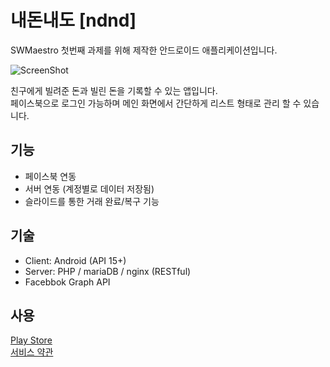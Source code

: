 ﻿# 내돈내도 [ndnd]
SWMaestro 첫번째 과제를 위해 제작한 안드로이드 애플리케이션입니다.

![ScreenShot](http://swm.prev.kr/ndnd/resources/banner_image.png)

친구에게 빌려준 돈과 빌린 돈을 기록할 수 있는 앱입니다.<br>
페이스북으로 로그인 가능하며 메인 화면에서 간단하게 리스트 형태로 관리 할 수 있습니다.


## 기능
- 페이스북 연동
- 서버 연동 (계정별로 데이터 저장됨)
- 슬라이드를 통한 거래 완료/복구 기능

## 기술
- Client: Android (API 15+)
- Server: PHP / mariaDB / nginx (RESTful)
- Facebbok Graph API


## 사용
[Play Store](https://play.google.com/store/apps/details?id=kr.prev.ndnd)<br>
[서비스 약관](http://swm.prev.kr/ndnd/terms.html)



